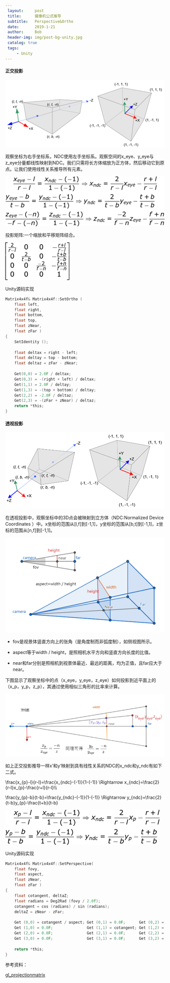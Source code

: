 ```yaml
---
 layout:     post
 title:      摄像机公式推导
 subtitle:   Perspective&Ortho
 date:       2019-1-21
 author:     Bob
 header-img: img/post-bg-unity.jpg
 catalog: true
 tags:
     - Unity
---
```



#### 正交投影

![image](/img/d_10.png)

观察坐标为右手坐标系，NDC使用左手坐标系。观察空间的x_eye、y_eye与z_eye分量都线性映射到NDC。我们只需将长方体缩放为正方体，然后移动它到原点。让我们使用线性关系推导所有元素。

![image](/img/d_13.png)

投影矩阵:一个缩放和平移矩阵结合。

![image](/img/d_12.png)


Unity源码实现
```c
Matrix4x4f& Matrix4x4f::SetOrtho (
	float left,
	float right,
	float bottom,
	float top,
	float zNear,
	float zFar )
{
	SetIdentity ();

	float deltax = right - left;
	float deltay = top - bottom;
	float deltaz = zFar - zNear;

	Get(0,0) = 2.0F / deltax;
	Get(0,3) = -(right + left) / deltax;
	Get(1,1) = 2.0F / deltay;
	Get(1,3) = -(top + bottom) / deltay;
	Get(2,2) = -2.0F / deltaz;
	Get(2,3) = -(zFar + zNear) / deltaz;
	return *this;
}
```

#### 透视投影

![image](/img/d_11.png)

在透视投影中，观察坐标中的3D点会被映射到立方体（NDC:Normalized Device Coordinates ）中。x坐标的范围从[l,f]到[-1,1]，y坐标的范围从[b,t]到[-1,1]，z坐标的范围从[n,f]到[-1,1]。

![image](/img/d_15.png)

+ fov是视景体竖直方向上的张角（是角度制而非弧度制），如侧视图所示。

+ aspect等于width / height，是照相机水平方向和竖直方向长度的比值。

+ near和far分别是照相机到视景体最近、最远的距离，均为正值，且far应大于near。

下图显示了观察坐标中的点（x_eye，y_eye，z_eye）如何投影到近平面上的（x_p，y_p，z_p），其通过使用相似三角形的比率来计算。

![image](/img/d_16.png)

如上正交投影推导一样x’和y‘映射到具有线性关系的NDC的x_ndc和y_ndc有如下二式。

\frac{x_{p}-l}{r-l}=\frac{x_{ndc}-(-1)}{1-(-1)} \Rightarrow  x_{ndc}=\frac{2}{r-l}x_{p}-\frac{r+l}{r-l}\\\\

\frac{y_{p}-b}{t-b}=\frac{y_{ndc}-(-1)}{1-(-1)} \Rightarrow  y_{ndc}=\frac{2}{t-b}y_{p}-\frac{t+b}{t-b}


![image](/img/d_17.png)

Unity源码实现
```c
Matrix4x4f& Matrix4x4f::SetPerspective(
	float fovy,
	float aspect,
	float zNear,
	float zFar )
{
	float cotangent, deltaZ;
	float radians = Deg2Rad (fovy / 2.0f);
	cotangent = cos (radians) / sin (radians);
	deltaZ = zNear - zFar;
	
	Get (0,0) = cotangent / aspect;	Get (0,1) = 0.0F;      Get (0,2) = 0.0F;                    Get (0,3) = 0.0F;
	Get (1,0) = 0.0F;               Get (1,1) = cotangent; Get (1,2) = 0.0F;                    Get (1,3) = 0.0F;
	Get (2,0) = 0.0F;               Get (2,1) = 0.0F;      Get (2,2) = (zFar + zNear) / deltaZ; Get (2,3) = 2.0F * zNear * zFar / deltaZ;
	Get (3,0) = 0.0F;               Get (3,1) = 0.0F;      Get (3,2) = -1.0F;                   Get (3,3) = 0.0F;

	return *this;
}
```

参考资料：

[gl_projectionmatrix](http://www.songho.ca/opengl/gl_projectionmatrix.html)